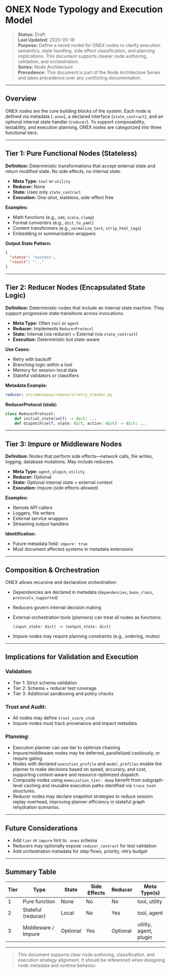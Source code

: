 # ONEX Node Typology and Execution Model

> **Status:** Draft  
> **Last Updated:** 2025-05-18  
> **Purpose:** Define a tiered model for ONEX nodes to clarify execution semantics, state handling, side effect classification, and planning implications. This document supports clearer node authoring, validation, and orchestration.  
> **Series:** Node Architecture  
> **Precedence:** This document is part of the Node Architecture Series and takes precedence over any conflicting documentation.

---

## Overview

ONEX nodes are the core building blocks of the system. Each node is defined via metadata (`.onex`), a declared interface (`state_contract`), and an optional internal state handler (`reducer`). To support composability, testability, and execution planning, ONEX nodes are categorized into three functional tiers:

---

## Tier 1: Pure Functional Nodes (Stateless)

**Definition:** Deterministic transformations that accept external state and return modified state. No side effects, no internal state.

* **Meta Type:** `tool` or `utility`
* **Reducer:** None
* **State:** Uses only `state_contract`
* **Execution:** One-shot, stateless, side-effect free

**Examples:**

* Math functions (e.g., `add`, `scale`, `clamp`)
* Format converters (e.g., `dict_to_yaml`)
* Content transformers (e.g., `normalize_text`, `strip_html_tags`)
* Embedding or summarization wrappers

**Output State Pattern:**

```json
{
  "status": "success",
  "result": "..."
}
```

---

## Tier 2: Reducer Nodes (Encapsulated State Logic)

**Definition:** Deterministic nodes that include an internal state machine. They support progressive state transitions across invocations.

* **Meta Type:** Often `tool` or `agent`
* **Reducer:** Implements `ReducerProtocol`
* **State:** Internal (via reducer) + External (via `state_contract`)
* **Execution:** Deterministic but state-aware

**Use Cases:**

* Retry with backoff
* Branching logic within a tool
* Memory for session-local data
* Stateful validators or classifiers

**Metadata Example:**

```yaml
reducer: src/omnibase/reducers/retry_tracker.py
```

**ReducerProtocol (stub):**

```python
class ReducerProtocol:
    def initial_state(self) -> dict: ...
    def dispatch(self, state: dict, action: dict) -> dict: ...
```

---

## Tier 3: Impure or Middleware Nodes

**Definition:** Nodes that perform side effects—network calls, file writes, logging, database mutations. May include reducers.

* **Meta Type:** `agent`, `plugin`, `utility`
* **Reducer:** Optional
* **State:** Optional internal state + external context
* **Execution:** Impure (side effects allowed)

**Examples:**

* Remote API callers
* Loggers, file writers
* External service wrappers
* Streaming output handlers

**Identification:**

* Future metadata field: `impure: true`
* Must document affected systems in metadata extensions

---

## Composition & Orchestration

ONEX allows recursive and declarative orchestration:

* Dependencies are declared in metadata (`dependencies`, `base_class`, `protocols_supported`)
* Reducers govern internal decision making
* External orchestration tools (planners) can treat all nodes as functions:

  ```
  (input_state: dict) -> (output_state: dict)
  ```
* Impure nodes may require planning constraints (e.g., ordering, mutex)

---

## Implications for Validation and Execution

### Validation:

* Tier 1: Strict schema validation
* Tier 2: Schema + reducer test coverage
* Tier 3: Additional sandboxing and policy checks

### Trust and Audit:

* All nodes may define `trust_score_stub`
* Impure nodes must track provenance and impact metadata

### Planning:

* Execution planner can use tier to optimize chaining
* Impure/middleware nodes may be deferred, parallelized cautiously, or require gating
* Nodes with declared `execution_profile` and `model_profiles` enable the planner to make decisions based on speed, accuracy, and cost, supporting context-aware and resource-optimized dispatch.
* Composite nodes using `memoization_tier: deep` benefit from subgraph-level caching and reusable execution paths identified via `trace_hash` structures.
* Reducer nodes may declare snapshot strategies to reduce session replay overhead, improving planner efficiency in stateful graph rehydration scenarios.

---

## Future Considerations

* Add `tier` or `impure` hint to `.onex` schema
* Reducers may optionally expose `reducer_contract` for test validation
* Add orchestration metadata for step flows, priority, retry budget

---

## Summary Table

| Tier | Type                | State    | Side Effects | Reducer  | Meta Type(s)           |
| ---- | ------------------- | -------- | ------------ | -------- | ---------------------- |
| 1    | Pure function       | None     | No           | No       | tool, utility          |
| 2    | Stateful (reducer)  | Local    | No           | Yes      | tool, agent            |
| 3    | Middleware / Impure | Optional | Yes          | Optional | utility, agent, plugin |

---

> This document supports clear node authoring, classification, and execution strategy alignment. It should be referenced when designing node metadata and runtime behavior. 
